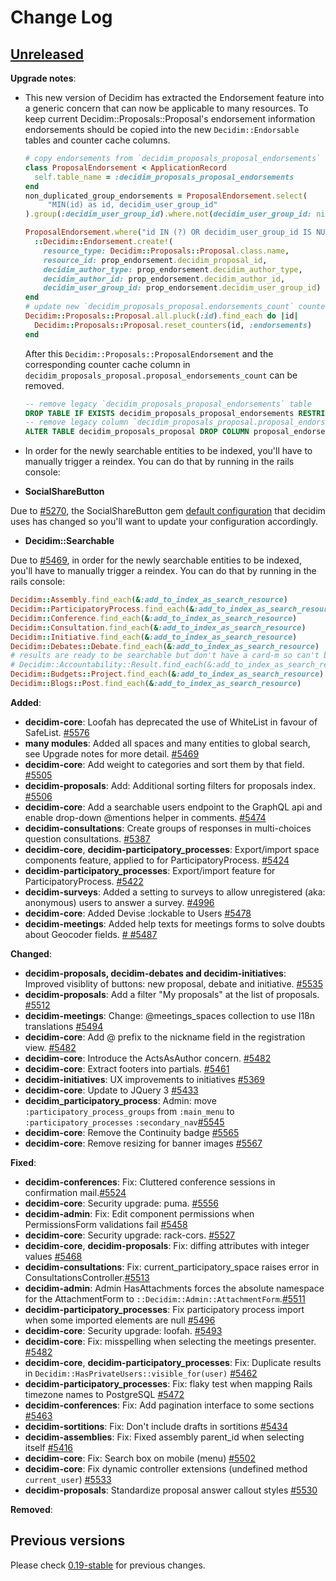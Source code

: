 # Change Log

## [Unreleased](https://github.com/decidim/decidim/tree/HEAD)

**Upgrade notes**:

- This new version of Decidim has extracted the Endorsement feature into a generic concern that can now be applicable to many resources.
  To keep current Decidim::Proposals::Proposal's endorsement information endorsements should be copied into the new `Decidim::Endorsable` tables and counter cache columns.

  ```ruby
  # copy endorsements from `decidim_proposals_proposal_endorsements` into `decidim_endorsements`
  class ProposalEndorsement < ApplicationRecord
    self.table_name = :decidim_proposals_proposal_endorsements
  end
  non_duplicated_group_endorsements = ProposalEndorsement.select(
       "MIN(id) as id, decidim_user_group_id"
  ).group(:decidim_user_group_id).where.not(decidim_user_group_id: nil)

  ProposalEndorsement.where("id IN (?) OR decidim_user_group_id IS NULL", non_duplicated_group_endorsements.map(&:id)).find_each do |prop_endorsement|
    ::Decidim::Endorsement.create!(
      resource_type: Decidim::Proposals::Proposal.class.name,
      resource_id: prop_endorsement.decidim_proposal_id,
      decidim_author_type: prop_endorsement.decidim_author_type,
      decidim_author_id: prop_endorsement.decidim_author_id,
      decidim_user_group_id: prop_endorsement.decidim_user_group_id)
  end
  # update new `decidim_proposals_proposal.endorsements_count` counter cache
  Decidim::Proposals::Proposal.all.pluck(:id).find_each do |id|
    Decidim::Proposals::Proposal.reset_counters(id, :endorsements)
  end
  ```

  After this `Decidim::Proposals::ProposalEndorsement` and the corresponding counter cache column in `decidim_proposals_proposal.proposal_endorsements_count` can be removed.

  ```sql
  -- remove legacy `decidim_proposals_proposal_endorsements` table
  DROP TABLE IF EXISTS decidim_proposals_proposal_endorsements RESTRICT;
  -- remove legacy column `decidim_proposals_proposal.proposal_endorsements_count`
  ALTER TABLE decidim_proposals_proposal DROP COLUMN proposal_endorsements;
  ```

- In order for the newly searchable entities to be indexed, you'll have to manually trigger a reindex. You can do that by running in the rails console:
- **SocialShareButton**

Due to [#5270](https://github.com/decidim/decidim/pull/5270), the SocialShareButton gem [default configuration](https://github.com/CodiTramuntana/decidim/blob/master/decidim-generators/lib/decidim/generators/app_templates/social_share_button.rb) that decidim uses has changed so you'll want to update your configuration accordingly.

- **Decidim::Searchable**

Due to [#5469](https://github.com/decidim/decidim/pull/5469), in order for the newly searchable entities to be indexed, you'll have to manually trigger a reindex. You can do that by running in the rails console:

  ```ruby
  Decidim::Assembly.find_each(&:add_to_index_as_search_resource)
  Decidim::ParticipatoryProcess.find_each(&:add_to_index_as_search_resource)
  Decidim::Conference.find_each(&:add_to_index_as_search_resource)
  Decidim::Consultation.find_each(&:add_to_index_as_search_resource)
  Decidim::Initiative.find_each(&:add_to_index_as_search_resource)
  Decidim::Debates::Debate.find_each(&:add_to_index_as_search_resource)
  # results are ready to be searchable but don't have a card-m so can't be rendered
  # Decidim::Accountability::Result.find_each(&:add_to_index_as_search_resource)
  Decidim::Budgets::Project.find_each(&:add_to_index_as_search_resource)
  Decidim::Blogs::Post.find_each(&:add_to_index_as_search_resource)
  ```

**Added**:

- **decidim-core**: Loofah has deprecated the use of WhiteList in favour of SafeList. [\#5576](https://github.com/decidim/decidim/pull/5576)
- **many modules**: Added all spaces and many entities to global search, see Upgrade notes for more detail. [\#5469](https://github.com/decidim/decidim/pull/5469)
- **decidim-core**: Add weight to categories and sort them by that field. [\#5505](https://github.com/decidim/decidim/pull/5505)
- **decidim-proposals**: Add: Additional sorting filters for proposals index. [\#5506](https://github.com/decidim/decidim/pull/5506)
- **decidim-core**: Add a searchable users endpoint to the GraphQL api and enable drop-down @mentions helper in comments. [\#5474](https://github.com/decidim/decidim/pull/5474)
- **decidim-consultations**: Create groups of responses in multi-choices question consultations. [\#5387](https://github.com/decidim/decidim/pull/5387)
- **decidim-core**, **decidim-participatory_processes**: Export/import space components feature, applied to for ParticipatoryProcess. [#5424](https://github.com/decidim/decidim/pull/5424)
- **decidim-participatory_processes**: Export/import feature for ParticipatoryProcess. [#5422](https://github.com/decidim/decidim/pull/5422)
- **decidim-surveys**: Added a setting to surveys to allow unregistered (aka: anonymous) users to answer a survey. [\#4996](https://github.com/decidim/decidim/pull/4996)
- **decidim-core**: Added Devise :lockable to Users [#5478](https://github.com/decidim/decidim/pull/5478)
- **decidim-meetings**: Added help texts for meetings forms to solve doubts about Geocoder fields. [\# #5487](https://github.com/decidim/decidim/pull/5487)

**Changed**:

- **decidim-proposals, decidim-debates and decidim-initiatives**: Improved visiblity of buttons: new proposal, debate and initiative. [\#5535](https://github.com/decidim/decidim/pull/5535)
- **decidim-proposals**: Add a filter "My proposals" at the list of proposals. [\#5512](https://github.com/decidim/decidim/pull/5512)
- **decidim-meetings**: Change: @meetings_spaces collection to use I18n translations [#5494](https://github.com/decidim/decidim/pull/5494)
- **decidim-core**: Add @ prefix to the nickname field in the registration view. [\#5482](https://github.com/decidim/decidim/pull/5482)
- **decidim-core**: Introduce the ActsAsAuthor concern. [\#5482](https://github.com/decidim/decidim/pull/5482)
- **decidim-core**: Extract footers into partials. [#5461](https://github.com/decidim/decidim/pull/5461)
- **decidim-initiatives**: UX improvements to initiatives [#5369](https://github.com/decidim/decidim/pull/5369)
- **decidim-core**: Update to JQuery 3 [#5433](https://github.com/decidim/decidim/pull/5433)
- **decidim_participatory_process**: Admin: move `:participatory_process_groups` from `:main_menu` to `:participatory_processes` `:secondary_nav`[#5545](https://github.com/decidim/decidim/pull/5545)
- **decidim-core**: Remove the Continuity badge [#5565](https://github.com/decidim/decidim/pull/5565)
- **decidim-core**: Remove resizing for banner images [#5567](https://github.com/decidim/decidim/pull/5567)

**Fixed**:

- **decidim-conferences**: Fix: Cluttered conference sessions in confirmation mail.[\#5524](https://github.com/decidim/decidim/pull/5524)
- **decidim-core**: Security upgrade: puma. [\#5556](https://github.com/decidim/decidim/pull/5556)
- **decidim-admin**: Fix: Edit component permissions when PermissionsForm validations fail [\#5458](https://github.com/decidim/decidim/pull/5458)
- **decidim-core**: Security upgrade: rack-cors. [\#5527](https://github.com/decidim/decidim/pull/5527)
- **decidim-core**, **decidim-proposals**: Fix: diffing attributes with integer values [\#5468](https://github.com/decidim/decidim/pull/5468)
- **decidim-consultations**: Fix: current_participatory_space raises error in ConsultationsController.[\#5513](https://github.com/decidim/decidim/pull/5513)
- **decidim-admin**: Admin HasAttachments forces the absolute namespace for the AttachmentForm to `::Decidim::Admin::AttachmentForm`.[\#5511](https://github.com/decidim/decidim/pull/5511)
- **decidim-participatory_processes**: Fix participatory process import when some imported elements are null [\#5496](https://github.com/decidim/decidim/pull/5496)
- **decidim-core**: Security upgrade: loofah. [\#5493](https://github.com/decidim/decidim/pull/5493)
- **decidim-core**: Fix: misspelling when selecting the meetings presenter. [\#5482](https://github.com/decidim/decidim/pull/5482)
- **decidim-core**, **decidim-participatory_processes**: Fix: Duplicate results in `Decidim::HasPrivateUsers::visible_for(user)` [\#5462](https://github.com/decidim/decidim/pull/5462)
- **decidim-participatory_processes**: Fix: flaky test when mapping Rails timezone names to PostgreSQL [\#5472](https://github.com/decidim/decidim/pull/5472)
- **decidim-conferences**: Fix: Add pagination interface to some sections [\#5463](https://github.com/decidim/decidim/pull/5463)
- **decidim-sortitions**: Fix: Don't include drafts in sortitions [\#5434](https://github.com/decidim/decidim/pull/5434)
- **decidim-assemblies**: Fix: Fixed assembly parent_id when selecting itself [#5416](https://github.com/decidim/decidim/pull/5416)
- **decidim-core**: Fix: Search box on mobile (menu) [#5502](https://github.com/decidim/decidim/pull/5502)
- **decidim-core**: Fix dynamic controller extensions (undefined method `current_user`) [#5533](https://github.com/decidim/decidim/pull/5533)
- **decidim-proposals**: Standardize proposal answer callout styles [#5530](https://github.com/decidim/decidim/pull/5530)

**Removed**:

## Previous versions

Please check [0.19-stable](https://github.com/decidim/decidim/blob/0.19-stable/CHANGELOG.md) for previous changes.
